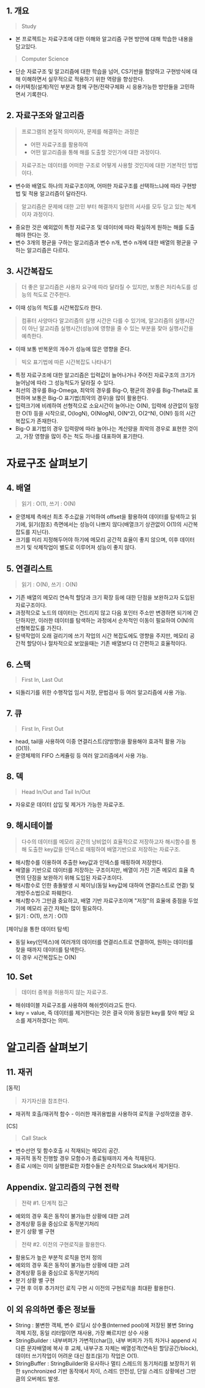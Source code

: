 ## 1.  개요
> Study
- 본 프로젝트는 자료구조에 대한 이해와 알고리즘 구현 방안에 대해 학습한 내용을 담고있다.

> Computer Science
- 단순 자료구조 및 알고리즘에 대한 학습을 넘어, CS기반을 함양하고 구현방식에 대해 이해하면서 실무적으로 적용하기 위한 역량을 향상한다.
- 아키텍칭(설계)적인 부분과 함께 구현/전략구체화 시 응용가능한 방안들을 고민하면서 기록한다.

## 2. 자료구조와 알고리즘

> 프로그램의 본질적 의미이자, 문제를 해결하는 과정은
> - 어떤 자료구조를 활용하여
> - 어떤 알고리즘을 통해 
> 해를 도출할 것인가에 대한 과정이다.

> 자료구조는 데이터를 어떠한 구조로 어떻게 사용할 것인지에 대한 기본적인 방법이다.
- 변수와 배열도 하나의 자료구조이며, 어떠한 자료구조를 선택하느냐에 따라 구현방법 및 적용 알고리즘이 달라진다.

> 알고리즘은 문제에 대한 고민 부터 해결까지 일련의 서사를 모두 담고 있는 쳬계이자 과정이다.
- 중요한 것은 예외없이 특정 자료구조 및 데이터에 따라 확실하게 원하는 해를 도출해야 한다는 것.
- 변수 3개의 평균을 구하는 알고리즘과 변수 n개, 변수 n개에 대한 배열의 평균을 구하는 알고리즘은 다르다.

## 3. 시간복잡도

> 더 좋은 알고리즘은 사용자 요구에 따라 달라질 수 있지만, 보통은 처리속도를 성능의 척도로 간주한다.
- 이때 성능의 척도를 시간복잡도라 한다.

> 컴퓨터 사양마다 알고리즘의 실행 시간은 다를 수 있기에, 알고리즘의 실행시간이 아닌 알고리즘 실행시간(성능)에 영향을 줄 수 있는 부분을 찾아 실행시간을 예측한다.
- 이때 보통 반복문의 개수가 성능에 많은 영향을 준다.

> 빅오 표기법에 따른 시간복잡도 나타내기
- 특정 자료구조에 대한 알고리즘은 입력값이 늘어나거나 주어진 자료구조의 크기가 늘어남에 따라 그 성능척도가 달라질 수 있다.
- 최선의 경우를 Big-Omega, 최악의 경우를 Big-O, 평균의 경우를 Big-Theta로 표현하며 보통은 Big-O 표기법(최악의 경우)을 많이 활용한다.
- 입력크기에 비례하여 선형적으로 소요시간이 늘어나는 O(N), 입력에 상관없이 일정한 O(1) 등을 시작으로, O(logN), O(NlogN), O(N^2), O(2^N), O(N!) 등의 시간복잡도가 존재한다.
- Big-O 표기법의 경우 입력량에 따라 늘어나는 계산량을 최악의 경우로 표현한 것이고, 가장 영향을 많이 주는 척도 하나를 대표하여 표기한다.

# 자료구조 살펴보기

## 4. 배열

> 읽기 : O(1), 쓰기 : O(N)
- 운영체제 측에선 최초 주소값을 기억하여 offset을 활용하여 데이터를 탐색하고 읽기에, 읽기(참조) 측면에서는 성능이 나쁘지 않다(배열크기 상관없이 O(1)의 시간복잡도를 지닌다).
- 크기를 미리 지정해두어야 하기에 메모리 공간적 효율이 좋지 않으며, 이후 데이터 쓰기 및 삭제작업이 별도로 이루어져 성능이 좋지 않다.

## 5. 연결리스트

> 읽기 : O(N), 쓰기 : O(N)
- 기존 배열의 메모리 연속적 할당과 크기 확장 등에 대한 단점을 보완하고자 도입된 자료구조이다.
- 과정적으로 노드의 데이터는 건드리지 않고 다음 포인터 주소만 변경하면 되기에 간단하지만, 이러한 데이터를 탐색하는 과정에서 순차적인 이동이 필요하여 O(N)의 선형복잡도를 가진다.
- 탐색작업이 오래 걸리기에 쓰기 작업의 시간 복잡도에도 영향을 주지만, 메모리 공간적 할당이나 절차적으로 보았을때는 기존 배열보다 더 간편하고 효율적이다.

## 6. 스택

> First In, Last Out
- 되돌리기를 위한 수행작업 임시 저장, 문법검사 등 여러 알고리즘에 사용 가능.

## 7. 큐

> First In, First Out
- head, tail을 사용하여 이중 연결리스트(양방향)을 활용해야 효과적 활용 가능(O(1)).
- 운영체제의 FIFO 스케쥴링 등 여러 알고리즘에서 사용 가능.

## 8. 덱

> Head In/Out and Tail In/Out
- 자유로운 데이터 삽입 및 제거가 가능한 자료구조.

## 9. 해시테이블

> 다수의 데이터를 메모리 공간의 낭비없이 효율적으로 저장하고자 해시함수를 통해 도출한 key값을 인덱스로 매핑하여 배열기반으로 저장하는 자료구조.
- 해시함수를 이용하여 추출한 key값과 인덱스를 매핑하여 저장한다.
- 배열을 기반으로 데이터를 저장하는 구조이지만, 배열이 가진 기존 메모리 효율 측면의 단점을 보완하기 위해 도입된 자료구조이다.
- 해시함수로 인한 충돌발생 시 체이닝(동일 key값에 대하여 연결리스트로 연결) 및 개방주소법으로 파훼한다.
- 해시함수가 그만큼 중요하고, 배열 기반 자료구조이며 "저장"의 효율에 중점을 두었기에 메모리 공간 자체는 많이 필요하다.
- 읽기 : O(1), 쓰기 : O(1)

[체이닝을 통한 데이터 탐색]
- 동일 key(인덱스)에 여러개의 데이터를 연결리스트로 연결하여, 원하는 데이터를 찾을 때까지 데이터를 탐색한다.
- 이 경우 시간복잡도는 O(N)

## 10. Set

> 데이터 중복을 허용하지 않는 자료구조.
- 해쉬테이블 자료구조를 사용하여 해쉬셋이라고도 한다.
- key = value, 즉 데이터를 제거한다는 것은 결국 이와 동일한 key를 찾아 해당 요소를 제거하겠다는 의미.

# 알고리즘 살펴보기

## 11. 재귀

[동작]
> 자기자신을 참조한다.
- 재귀적 호출/재귀적 함수 - 이러한 재귀용법을 사용하여 로직을 구성하였을 경우.

[CS]
> Call Stack
- 변수선언 및 함수호출 시 적재되는 메모리 공간.
- 재귀적 동작 진행할 경우 모함수가 종료될때까지 계속 적재된다.
- 종료 시에는 이미 실행완료한 자함수들은 순차적으로 Stack에서 제거된다.

## Appendix. 알고리즘의 구현 전략

> 전략 #1. 단계적 접근
- 예외의 경우 혹은 동작이 불가능한 상황에 대한 고려
- 경계상황 등을 중심으로 동작분기처리
- 분기 상황 별 구현

> 전략 #2. 이전의 구현로직을 활용한다.
- 활용도가 높은 부분적 로직을 먼저 정의
- 예외의 경우 혹은 동작이 불가능한 상황에 대한 고려
- 경계상황 등을 중심으로 동작분기처리
- 분기 상황 별 구현
- 구현 후 이후 추가저인 로직 구현 시 이전의 구현로직을 최대환 활용한다.

## 이 외 유의하면 좋은 정보들

- String : 불변한 객체, 변수 로딩시 상수풀(Interned pool)에 저장된 불변 String 객체 지정, 동일 리터럴이면 재사용, 가장 빠르지만 상수 사용
- StringBuilder : 내부버퍼가 가변적(char[]), 내부 버퍼가 가득 차거나 append 시 다른 문자배열에 복사 후 교체, 내부구조 자체는 배열성격(연속된 할당공간/block), 데이터 쓰기작업이 어려운 대신 참조(읽기) 작업은 O(1).
- StringBuffer : StringBuilder와 유사하나 멀티 스레드의 동기처리를 보장하기 위한 synchronized 기반 동작에서 차이, 스레드 안전성, 단일 스레드 상황에선 그만큼의 오버헤드 발생.